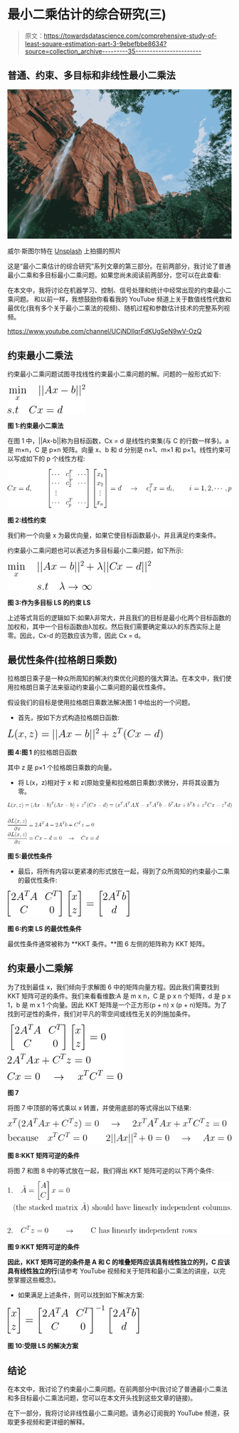 # 最小二乘估计的综合研究(三)

> 原文：<https://towardsdatascience.com/comprehensive-study-of-least-square-estimation-part-3-9ebefbbe8634?source=collection_archive---------35----------------------->

## 普通、约束、多目标和非线性最小二乘法

![](img/9fbdcf92a9302e3d930d7302a35680cf.png)

威尔·斯图尔特在 [Unsplash](https://unsplash.com?utm_source=medium&utm_medium=referral) 上拍摄的照片

这是“最小二乘估计的综合研究”系列文章的第三部分。在前两部分，我讨论了普通最小二乘和多目标最小二乘问题。如果您尚未阅读前两部分，您可以在此查看:

</comprehensive-study-of-least-square-estimation-part-1-32d24347f9e3>  

在本文中，我将讨论在机器学习、控制、信号处理和统计中经常出现的约束最小二乘问题。
和以前一样，我想鼓励你看看我的 YouTube 频道上关于数值线性代数和最优化(我有多个关于最小二乘法的视频)、随机过程和参数估计技术的完整系列视频。

<https://www.youtube.com/channel/UCjNDIlqrFdKUgSeN9wV-OzQ>  

## 约束最小二乘法

约束最小二乘问题试图寻找线性约束最小二乘问题的解。问题的一般形式如下:

![](img/e106e323229127a119907915173156d5.png)

**图 1:约束最小二乘法**

在图 1 中，||Ax-b||称为目标函数，Cx = d 是线性约束集(与 C 的行数一样多)。a 是 m×n，C 是 p×n 矩阵。向量 x、b 和 d 分别是 n×1、m×1 和 p×1。线性约束可以写成如下的 p 个线性方程:

![](img/31356a97a02507e526727c59d894858f.png)

**图 2:线性约束**

我们称一个向量 x 为最优向量，如果它使目标函数最小，并且满足约束条件。

约束最小二乘问题也可以表述为多目标最小二乘问题，如下所示:

![](img/9e154a7da5b9804b5bf124fd3b16e7e4.png)

**图 3:作为多目标 LS 的约束 LS**

上述等式背后的逻辑如下:如果λ非常大，并且我们的目标是最小化两个目标函数的加权和，其中一个目标函数由λ加权。然后我们需要确定乘以λ的东西实际上是零。因此，Cx-d 的范数应该为零，因此 Cx = d。

## 最优性条件(拉格朗日乘数)

拉格朗日乘子是一种众所周知的解决约束优化问题的强大算法。在本文中，我们使用拉格朗日乘子法来驱动约束最小二乘问题的最优性条件。

假设我们的目标是使用拉格朗日乘数法解决图 1 中给出的一个问题。

*   首先，按如下方式构造拉格朗日函数:

![](img/3c46db97feb97054c5480b0d96cdc693.png)

**图 4:图 1** 的拉格朗日函数

其中 z 是 p×1 个拉格朗日乘数的向量。

*   将 L(x，z)相对于 x 和 z(原始变量和拉格朗日乘数)求微分，并将其设置为零。

![](img/ef3b1fa94e02b73cee5cd5f1a87b27e1.png)

**图 5:最优性条件**

*   最后，将所有内容以更紧凑的形式放在一起，得到了众所周知的约束最小二乘的最优性条件:

![](img/0b9a0e7406755b7dd9dd41bb00d86d4c.png)

**图 6:约束 LS 的最优性条件**

最优性条件通常被称为 **KKT 条件。**图 6 左侧的矩阵称为 KKT 矩阵。

## 约束最小二乘解

为了找到最佳 x，我们倾向于求解图 6 中的矩阵向量方程。因此我们需要找到 KKT 矩阵可逆的条件。我们来看看维数:A 是 m x n，C 是 p x n 个矩阵，d 是 p x 1，b 是 m x 1 个向量。因此 KKT 矩阵是一个正方形(p + n) x (p + n)矩阵。为了找到可逆性的条件，我们对平凡的零空间或线性无关的列施加条件。

![](img/3864bfe18c772dee1cff7b40ebe68d97.png)

**图 7**

将图 7 中顶部的等式乘以 x 转置，并使用底部的等式得出以下结果:

![](img/61198edacdc9a0f7dc373ee636496ab1.png)

**图 8:KKT 矩阵可逆的条件**

将图 7 和图 8 中的等式放在一起，我们得出 KKT 矩阵可逆的以下两个条件:

![](img/ae5c3bbbf6d80f6b4ff922940da3f084.png)

**图 9:KKT 矩阵可逆的条件**

**因此，KKT 矩阵可逆的条件是 A 和 C 的堆叠矩阵应该具有线性独立的列，C 应该具有线性独立的行**(请参考 YouTube 视频和关于矩阵和最小二乘法的讲座，以完整掌握这些概念)。

*   如果满足上述条件，则可以找到如下解决方案:

![](img/44afb94f2c9195f33936604d96b0243a.png)

**图 10:受限 LS 的解决方案**

## 结论

在本文中，我讨论了约束最小二乘问题。在前两部分中(我讨论了普通最小二乘法和多目标最小二乘法问题，您可以在本文开头找到这些文章的链接)。

在下一部分，我将讨论非线性最小二乘问题。请务必订阅我的 YouTube 频道，获取更多视频和更详细的解释。